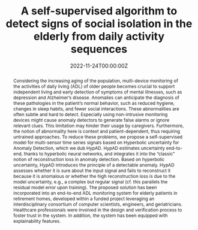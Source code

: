 ---
title: 'A self-supervised algorithm to detect signs of social isolation in the elderly from daily activity sequences'

# Authors
# If you created a profile for a user (e.g. the default `admin` user), write the username (folder name) here
# and it will be replaced with their full name and linked to their profile.
authors:
  - Bardh Prenkaj
  - Dario Aragona
  - Alessandro Flaborea
  - Fabio Galasso
  - Saverio Gravina
  - Luca Podo
  - Emilia Reda
  - Paola Velardi

date: '2022-11-24T00:00:00Z'
doi: '10.1016/j.artmed.2022.102454'

# Publication type.
# Legend: 0 = Uncategorized; 1 = Conference paper; 2 = Journal article;
# 3 = Preprint / Working Paper; 4 = Report; 5 = Book; 6 = Book section;
# 7 = Thesis; 8 = Patent
publication_types: ['2']

# Publication name and optional abbreviated publication name.
publication: In *Artificial Intelligence in Medicine*

abstract: Considering the increasing aging of the population, multi-device monitoring of the activities of daily living (ADL) of older people becomes crucial to support independent living and early detection of symptoms of mental illnesses, such as depression and Alzheimer’s disease. Anomalies can anticipate the diagnosis of these pathologies in the patient’s normal behavior, such as reduced hygiene, changes in sleep habits, and fewer social interactions. These abnormalities are often subtle and hard to detect. Especially using non-intrusive monitoring devices might cause anomaly detectors to generate false alarms or ignore relevant clues. This limitation may hinder their usage by caregivers. Furthermore, the notion of abnormality here is context and patient-dependent, thus requiring untrained approaches. To reduce these problems, we propose a self-supervised model for multi-sensor time series signals based on Hyperbolic uncertainty for Anomaly Detection, which we dub HypAD. HypAD estimates uncertainty end-to-end, thanks to hyperbolic neural networks, and integrates it into the ”classic” notion of reconstruction loss in anomaly detection. Based on hyperbolic uncertainty, HypAD introduces the principle of a detectable anomaly. HypAD assesses whether it is sure about the input signal and fails to reconstruct it because it is anomalous or whether the high reconstruction loss is due to the model uncertainty, e.g., a complex but regular signal (cf. this parallels the residual model error upon training). The proposed solution has been incorporated into an end-to-end ADL monitoring system for elderly patients in retirement homes, developed within a funded project leveraging an interdisciplinary consortium of computer scientists, engineers, and geriatricians. Healthcare professionals were involved in the design and verification process to foster trust in the system. In addition, the system has been equipped with explainability features.

tags: ['anomaly detection', 'activities of daily living', 'elderly social isolation', 'hyperNN', 'hyperbolic uncertainty']

# Display this page in the Featured widget?
featured: true

# Custom links (uncomment lines below)
# links:
# - name: Custom Link
#   url: http://example.org
url_pdf: ''
url_code: 'https://github.com/aleflabo/HypAD'
url_dataset: ''
url_poster: 'https://drive.google.com/file/d/1ROtp9cSSF2hC6f42cAHvp9JRl4BMucjk/view?usp=share_link'
url_project: ''
url_slides: ''
url_source: 'https://anomalybyclick.github.io/'
url_video: ''

# Featured image
# To use, add an image named `featured.jpg/png` to your page's folder.
image:
  caption: 'Abstract schema of HypAD'
  focal_point: ''
  preview_only: false


# Slides (optional).
#   Associate this publication with Markdown slides.
#   Simply enter your slide deck's filename without extension.
#   E.g. `slides: "example"` references `content/slides/example/index.md`.
#   Otherwise, set `slides: ""`.
slides: ""
---
